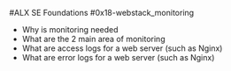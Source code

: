 #ALX SE Foundations #0x18-webstack_monitoring

- Why is monitoring needed
- What are the 2 main area of monitoring
- What are access logs for a web server (such as Nginx)
- What are error logs for a web server (such as Nginx)
